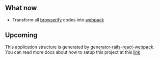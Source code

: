 ## What now
- Transform all [browserify](https://github.com/substack/node-browserify) codes into [webpack](https://github.com/webpack/webpack)

## Upcoming
This application structure is generated by [generator-rails-react-webpack](https://github.com/hung-phan/rails-react-webpack).
You can read more docs about how to setup this project at this [link](https://github.com/hung-phan/rails-react-webpack)

